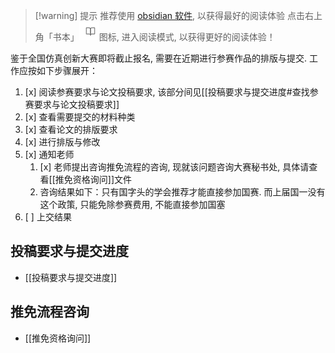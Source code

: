 
>[!warning] 提示
>推荐使用 [obsidian 软件](https://obsidian.md/), 以获得最好的阅读体验
>点击右上角「书本」![](https://raw.githubusercontent.com/Nekasu/Blog_pics/main/20240910163022.png)图标, 进入阅读模式, 以获得更好的阅读体验！

鉴于全国仿真创新大赛即将截止报名, 需要在近期进行参赛作品的排版与提交. 工作应按如下步骤展开：
1. [x] 阅读参赛要求与论文投稿要求, 该部分间见[[投稿要求与提交进度#查找参赛要求与论文投稿要求]]
2. [x] 查看需要提交的材料种类
3. [x] 查看论文的排版要求
4. [x] 进行排版与修改
5. [x] 通知老师
	1. [x] 老师提出咨询推免流程的咨询, 现就该问题咨询大赛秘书处, 具体请查看[[推免资格询问]]文件
	2. 咨询结果如下：只有国字头的学会推荐才能直接参加国赛. 而上届国一没有这个政策, 只能免除参赛费用, 不能直接参加国塞
6. [ ] 上交结果

## 投稿要求与提交进度

-  [[投稿要求与提交进度]]

## 推免流程咨询

-  [[推免资格询问]]